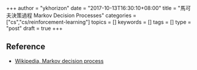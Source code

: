 +++
author = "ykhorizon"
date = "2017-10-13T16:30:10+08:00"
title = "馬可夫決策過程 Markov Decision Processes"
categories = ["cs","cs/reinforcement-learning"]
topics = []
keywords = []
tags = []
type = "post"
draft = true
+++


## Reference
- [Wikipedia, Markov decision process](https://en.wikipedia.org/wiki/Markov_decision_process)